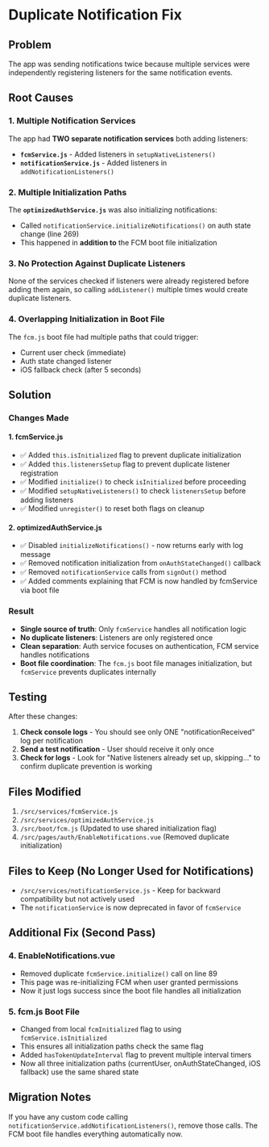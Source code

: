 # Duplicate Notification Fix

## Problem
The app was sending notifications twice because multiple services were independently registering listeners for the same notification events.

## Root Causes

### 1. Multiple Notification Services
The app had **TWO separate notification services** both adding listeners:
- **`fcmService.js`** - Added listeners in `setupNativeListeners()`
- **`notificationService.js`** - Added listeners in `addNotificationListeners()`

### 2. Multiple Initialization Paths
The **`optimizedAuthService.js`** was also initializing notifications:
- Called `notificationService.initializeNotifications()` on auth state change (line 269)
- This happened in **addition to** the FCM boot file initialization

### 3. No Protection Against Duplicate Listeners
None of the services checked if listeners were already registered before adding them again, so calling `addListener()` multiple times would create duplicate listeners.

### 4. Overlapping Initialization in Boot File
The `fcm.js` boot file had multiple paths that could trigger:
- Current user check (immediate)
- Auth state changed listener
- iOS fallback check (after 5 seconds)

## Solution

### Changes Made

#### 1. **fcmService.js**
- ✅ Added `this.isInitialized` flag to prevent duplicate initialization
- ✅ Added `this.listenersSetup` flag to prevent duplicate listener registration
- ✅ Modified `initialize()` to check `isInitialized` before proceeding
- ✅ Modified `setupNativeListeners()` to check `listenersSetup` before adding listeners
- ✅ Modified `unregister()` to reset both flags on cleanup

#### 2. **optimizedAuthService.js**
- ✅ Disabled `initializeNotifications()` - now returns early with log message
- ✅ Removed notification initialization from `onAuthStateChanged()` callback
- ✅ Removed `notificationService` calls from `signOut()` method
- ✅ Added comments explaining that FCM is now handled by fcmService via boot file

### Result
- **Single source of truth**: Only `fcmService` handles all notification logic
- **No duplicate listeners**: Listeners are only registered once
- **Clean separation**: Auth service focuses on authentication, FCM service handles notifications
- **Boot file coordination**: The `fcm.js` boot file manages initialization, but `fcmService` prevents duplicates internally

## Testing

After these changes:
1. **Check console logs** - You should see only ONE "notificationReceived" log per notification
2. **Send a test notification** - User should receive it only once
3. **Check for logs** - Look for "Native listeners already set up, skipping..." to confirm duplicate prevention is working

## Files Modified
1. `/src/services/fcmService.js`
2. `/src/services/optimizedAuthService.js`
3. `/src/boot/fcm.js` (Updated to use shared initialization flag)
4. `/src/pages/auth/EnableNotifications.vue` (Removed duplicate initialization)

## Files to Keep (No Longer Used for Notifications)
- `/src/services/notificationService.js` - Keep for backward compatibility but not actively used
- The `notificationService` is now deprecated in favor of `fcmService`

## Additional Fix (Second Pass)

### 4. **EnableNotifications.vue**
- Removed duplicate `fcmService.initialize()` call on line 89
- This page was re-initializing FCM when user granted permissions
- Now it just logs success since the boot file handles all initialization

### 5. **fcm.js Boot File**
- Changed from local `fcmInitialized` flag to using `fcmService.isInitialized`
- This ensures all initialization paths check the same flag
- Added `hasTokenUpdateInterval` flag to prevent multiple interval timers
- Now all three initialization paths (currentUser, onAuthStateChanged, iOS fallback) use the same shared state

## Migration Notes
If you have any custom code calling `notificationService.addNotificationListeners()`, remove those calls. The FCM boot file handles everything automatically now.

